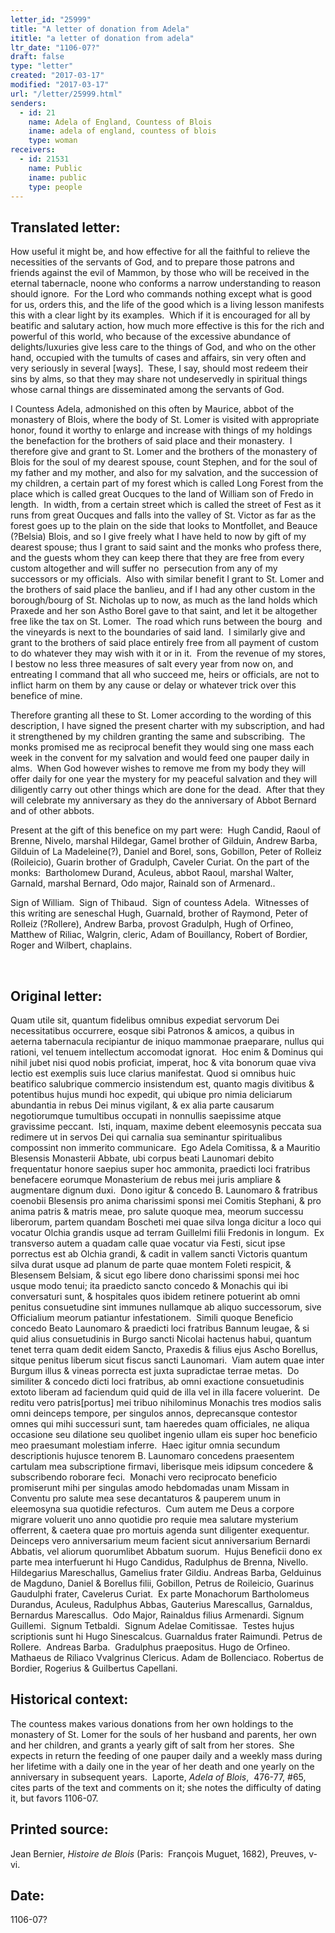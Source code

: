 ```yaml
---
letter_id: "25999"
title: "A letter of donation from Adela"
ititle: "a letter of donation from adela"
ltr_date: "1106-07?"
draft: false
type: "letter"
created: "2017-03-17"
modified: "2017-03-17"
url: "/letter/25999.html"
senders:
  - id: 21
    name: Adela of England, Countess of Blois
    iname: adela of england, countess of blois
    type: woman
receivers:
  - id: 21531
    name: Public
    iname: public
    type: people
---
```

<h2> Translated letter:</h2><p>How useful it might be, and how effective for all the faithful to relieve the necessities of the servants of God, and to prepare those patrons and friends against the evil of Mammon, by those who will be received in the eternal tabernacle, noone who conforms a narrow understanding to reason should ignore.&nbsp; For the Lord who commands nothing except what is good for us, orders this, and the life of the good which is a living lesson manifests this with a clear light by its examples.&nbsp; Which if it is encouraged for all by beatific and salutary action, how much more effective is this for the rich and powerful of this world, who because of the excessive abundance of delights/luxuries give less care to the things of God, and who on the other hand, occupied with the tumults of cases and affairs, sin very often and very seriously in several [ways].&nbsp; These, I say, should most redeem their sins by alms, so that they may share not undeservedly in spiritual things whose carnal things are disseminated among the servants of God.&nbsp;</p><p>I Countess Adela, admonished on this often by Maurice, abbot of the monastery of Blois, where the body of St. Lomer is visited with appropriate honor, found it worthy to enlarge and increase with things of my holdings the benefaction for the brothers of said place and their monastery.&nbsp; I therefore give and grant to St. Lomer and the brothers of the monastery of Blois for the soul of my dearest spouse, count Stephen, and for the soul of my father and my mother, and also for my salvation, and the succession of my children, a certain part of my forest which is called Long Forest from the place which is called great Oucques to the land of William son of Fredo in length.&nbsp; In width, from a certain street which is called the street of Fest as it runs from great Oucques and falls into the valley of St. Victor as far as the forest goes up to the plain on the side that looks to Montfollet, and Beauce (?Belsia) Blois, and so I give freely what I have held to now by gift of my dearest spouse; thus I grant to said saint and the monks who profess there, and the guests whom they can keep there that they are free from every custom altogether and will suffer no&nbsp; persecution from any of my successors or my officials.&nbsp; Also with similar benefit I grant to St. Lomer and the brothers of said place the banlieu, and if I had any other custom in the borough/bourg of St. Nicholas up to now, as much as the land holds which Praxede and her son Astho Borel gave to that saint, and let it be altogether free like the tax on St. Lomer.&nbsp; The road which runs between the bourg&nbsp; and the vineyards is next to the boundaries of said land.&nbsp; I similarly give and grant to the brothers of said place&nbsp;entirely free from all payment of custom to do whatever they may wish with it or in it.&nbsp; From the revenue of my stores, I bestow no less three measures of salt every year from now on, and entreating I command that all who succeed me, heirs or officials, are not to inflict harm on them by any cause or delay or whatever trick over this benefice of mine.&nbsp;</p><p><span style="background-color: transparent;">Therefore granting all these to St. Lomer according to the wording of this description, I have signed the present charter with my subscription, and had it strengthened by my children granting the same and subscribing.&nbsp; The monks promised me as reciprocal benefit they would sing one mass each week in the convent for my salvation and would feed one pauper daily in alms.&nbsp; When God however wishes to remove me from my body they will offer daily for one year the mystery for my peaceful salvation and they will diligently carry out other things which are done for the dead.&nbsp; After that they will celebrate my anniversary as they do the anniversary of Abbot Bernard and of other abbots.</span></p><p>Present at the gift of this benefice on my part were:&nbsp; Hugh Candid, Raoul of Brenne, Nivelo, marshal Hildegar, Gamel brother of Gilduin, Andrew Barba, Gilduin of La Madeleine(?), Daniel and Borel, sons, Gobillon, Peter of Rolleiz (Roileicio), Guarin brother of Gradulph, Caveler Curiat. On the part of the monks:&nbsp; Bartholomew Durand, Aculeus, abbot Raoul, marshal Walter, Garnald, marshal Bernard, Odo major, Rainald son of Armenard..</p><p>Sign of William. &nbsp;Sign of Thibaud.&nbsp; Sign of countess Adela.&nbsp; Witnesses of this writing are seneschal Hugh, Guarnald, brother of Raymond, Peter of Rolleiz (?Rollere), Andrew Barba, provost Gradulph, Hugh of Orfineo, Matthew of Riliac, Walgrin, cleric, Adam of Bouillancy, Robert of Bordier, Roger and Wilbert, chaplains. &nbsp;</p><p>&nbsp;</p><h2 class="mt-4"> Original letter:</h2><p>Quam utile sit, quantum fidelibus omnibus expediat servorum Dei necessitatibus occurrere, eosque sibi Patronos &amp; amicos, a quibus in aeterna tabernacula recipiantur de iniquo mammonae praeparare, nullus qui rationi, vel tenuem intellectum accomodat ignorat.&nbsp; Hoc enim &amp; Dominus qui nihil jubet nisi quod nobis proficiat, imperat, hoc &amp; vita bonorum quae viva lectio est exemplis suis luce clarius manifestat. Quod si omnibus huic beatifico salubrique commercio insistendum est, quanto magis divitibus &amp; potentibus hujus mundi hoc expedit, qui ubique pro nimia deliciarum abundantia in rebus Dei minus vigilant, &amp; ex alia parte causarum negotiorumque tumultibus occupati in nonnullis saepissime atque gravissime peccant.&nbsp; Isti, inquam, maxime debent eleemosynis peccata sua redimere ut in servos Dei qui carnalia sua seminantur spiritualibus compossint non immerito communicare.&nbsp; Ego Adela Comitissa, &amp; a Mauritio Blesensis Monasterii Abbate, ubi corpus beati Launomari debito frequentatur honore saepius super hoc ammonita, praedicti loci fratribus benefacere eorumque Monasterium de rebus mei juris ampliare &amp; augmentare dignum duxi.&nbsp; Dono igitur &amp; concedo B. Launomaro &amp; fratribus coenobii Blesensis pro anima charissimi sponsi mei Comitis Stephani, &amp; pro anima patris &amp; matris meae, pro salute quoque mea, meorum successu liberorum, partem quandam Boscheti mei quae silva longa dicitur a loco qui vocatur Olchia grandis usque ad terram Guillelmi filii Fredonis in longum.&nbsp; Ex transverso autem a quadam calle quae vocatur via Festi, sicut ipse porrectus est ab Olchia grandi, &amp; cadit in vallem sancti Victoris quantum silva durat usque ad planum de parte quae montem Foleti respicit, &amp; Blesensem Belsiam, &amp; sicut ego libere dono charissimi sponsi mei hoc usque modo tenui; ita praedicto sancto concedo &amp; Monachis qui ibi conversaturi sunt, &amp; hospitales quos ibidem retinere potuerint ab omni penitus consuetudine sint immunes nullamque ab aliquo successorum, sive Officialium meorum patiantur infestationem.&nbsp; Simili quoque Beneficio concedo Beato Launomaro &amp; praedicti loci fratribus Bannum leugae, &amp; si quid alius consuetudinis in Burgo sancti Nicolai hactenus habui, quantum tenet terra quam dedit eidem Sancto, Praxedis &amp; filius ejus Ascho Borellus, sitque penitus liberum sicut fiscus sancti Launomari.&nbsp; Viam autem quae inter Burgum illus &amp; vineas porrecta est juxta supradictae terrae metas.&nbsp; Do similiter &amp; concedo dicti loci fratribus, ab omni exactione consuetudinis extoto liberam ad faciendum quid quid de illa vel in illa facere voluerint.&nbsp; De reditu vero patris[portus] mei tribuo nihilominus Monachis tres modios salis omni deinceps tempore, per singulos annos, deprecansque contestor omnes qui mihi successuri sunt, tam haeredes quam officiales, ne aliqua occasione seu dilatione seu quolibet ingenio ullam eis super hoc beneficio meo praesumant molestiam inferre.&nbsp; Haec igitur omnia secundum descriptionis hujusce tenorem B. Launomaro concedens praesentem cartulam mea subscriptione firmavi, liberisque meis idipsum concedere &amp; subscribendo roborare feci.&nbsp; Monachi vero reciprocato beneficio promiserunt mihi per singulas amodo hebdomadas unam Missam in Conventu pro salute mea sese decantaturos &amp; pauperem unum in eleemosyna sua quotidie refecturos.&nbsp; Cum autem me Deus a corpore migrare voluerit uno anno quotidie pro requie mea salutare mysterium offerrent, &amp; caetera quae pro mortuis agenda sunt diligenter exequentur.&nbsp; Deinceps vero anniversarium meum facient sicut anniversarium Bernardi Abbatis, vel aliorum quorumlibet Abbatum suorum.&nbsp; Hujus Beneficii dono ex parte mea interfuerunt hi Hugo Candidus, Radulphus de Brenna, Nivello. Hildegarius Mareschallus, Gamelius frater Gildiu. Andreas Barba, Gelduinus de Magduno, Daniel &amp; Borellus filii, Gobillon, Petrus de Roileicio, Guarinus Gaudulphi frater, Cavelerus Curiat.&nbsp; Ex parte Monachorum Bartholomeus Durandus, Aculeus, Radulphus Abbas, Gauterius Marescallus, Garnaldus, Bernardus Marescallus.&nbsp; Odo Major, Rainaldus filius Armenardi. Signum Guillemi.&nbsp; Signum Tetbaldi.&nbsp; Signum Adelae Comitissae.&nbsp; Testes hujus scriptionis sunt hi Hugo Sinescalcus. Guarnaldus frater Raimundi. Petrus de Rollere.&nbsp; Andreas Barba.&nbsp; Gradulphus praepositus. Hugo de Orfineo. Mathaeus de Riliaco Vvalgrinus Clericus. Adam de Bollenciaco. Robertus de Bordier, Rogerius &amp; Guilbertus Capellani.</p><h2 class="mt-4"> Historical context:</h2><p>The countess makes various donations from her own holdings to the monastery of St. Lomer for the souls of her husband and parents, her own and her children, and grants a yearly gift of salt from her stores.&nbsp; She expects in return the feeding of one pauper daily and a weekly mass during her lifetime with a daily one in the year of her death and one yearly on the anniversary in subsequent years.&nbsp; Laporte, <i>Adela of Blois</i>, &nbsp;476-77, #65, cites parts of the text and comments on it; she notes the difficulty of dating it, but favors 1106-07.&nbsp;&nbsp;</p><h2 class="mt-4"> Printed source:</h2><p>Jean Bernier, <i>Histoire de Blois</i> (Paris:&nbsp; François Muguet, 1682), Preuves, v-vi. &nbsp;</p><h2 class="mt-4"> Date:</h2>1106-07?
